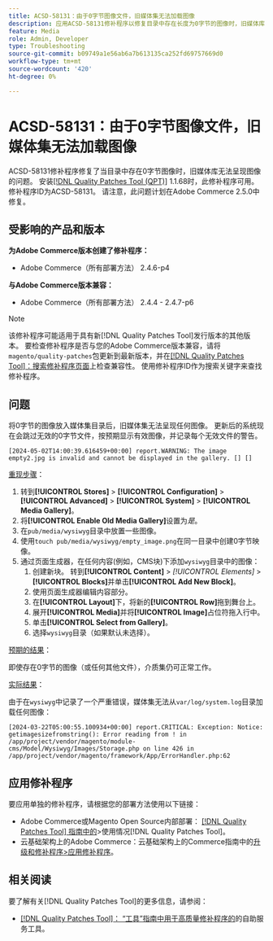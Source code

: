 ```yaml
---
title: ACSD-58131：由于0字节图像文件，旧媒体集无法加载图像
description: 应用ACSD-58131修补程序以修复目录中存在长度为0字节的图像时，旧媒体库无法呈现图像的Adobe Commerce问题。
feature: Media
role: Admin, Developer
type: Troubleshooting
source-git-commit: b09749a1e56ab6a7b613135ca252fd69757669d0
workflow-type: tm+mt
source-wordcount: '420'
ht-degree: 0%

---
```



# ACSD-58131：由于0字节图像文件，旧媒体集无法加载图像

ACSD-58131修补程序修复了当目录中存在0字节图像时，旧媒体库无法呈现图像的问题。 安装[[!DNL Quality Patches Tool (QPT)]](/help/tools/quality-patches-tool/quality-patches-tool-to-self-serve-quality-patches.md) 1.1.68时，此修补程序可用。 修补程序ID为ACSD-58131。 请注意，此问题计划在Adobe Commerce 2.5.0中修复。

## 受影响的产品和版本

**为Adobe Commerce版本创建了修补程序：**

* Adobe Commerce（所有部署方法） 2.4.6-p4

**与Adobe Commerce版本兼容：**

* Adobe Commerce（所有部署方法） 2.4.4 - 2.4.7-p6

>[!NOTE]
>
>该修补程序可能适用于具有新[!DNL Quality Patches Tool]发行版本的其他版本。 要检查修补程序是否与您的Adobe Commerce版本兼容，请将`magento/quality-patches`包更新到最新版本，并在[[!DNL Quality Patches Tool]：搜索修补程序页面](https://experienceleague.adobe.com/tools/commerce-quality-patches/index.html?lang=zh-Hans)上检查兼容性。 使用修补程序ID作为搜索关键字来查找修补程序。

## 问题

将0字节的图像放入媒体集目录后，旧媒体集无法呈现任何图像。 更新后的系统现在会跳过无效的0字节文件，按预期显示有效图像，并记录每个无效文件的警告。

```
[2024-05-02T14:00:39.616459+00:00] report.WARNING: The image empty2.jpg is invalid and cannot be displayed in the gallery. [] []
```

<u>重现步骤</u>：

1. 转到&#x200B;**[!UICONTROL Stores]** > **[!UICONTROL Configuration]** > **[!UICONTROL Advanced]** > **[!UICONTROL System]** > **[!UICONTROL Media Gallery]**。
1. 将&#x200B;**[!UICONTROL Enable Old Media Gallery]**&#x200B;设置为&#x200B;*是*。
1. 在`pub/media/wysiwyg`目录中放置一些图像。
1. 使用`touch pub/media/wysiwyg/empty_image.png`在同一目录中创建0字节映像。
1. 通过页面生成器，在任何内容(例如，CMS块)下添加`wysiwyg`目录中的图像：
   1. 创建新块。 转到&#x200B;**[!UICONTROL Content]** > *[!UICONTROL Elements]* > **[!UICONTROL Blocks]**&#x200B;并单击&#x200B;**[!UICONTROL Add New Block]**。
   1. 使用页面生成器编辑内容部分。
   1. 在&#x200B;**[!UICONTROL Layout]**&#x200B;下，将新的&#x200B;**[!UICONTROL Row]**&#x200B;拖到舞台上。
   1. 展开&#x200B;**[!UICONTROL Media]**&#x200B;并将&#x200B;**[!UICONTROL Image]**&#x200B;占位符拖入行中。
   1. 单击&#x200B;**[!UICONTROL Select from Gallery]**。
   1. 选择`wysiwyg`目录（如果默认未选择）。

<u>预期的结果</u>：

即使存在0字节的图像（或任何其他文件），介质集仍可正常工作。

<u>实际结果</u>：

由于在`wysiwyg`中记录了一个严重错误，媒体集无法从`var/log/system.log`目录加载任何图像：

```
[2024-03-22T05:00:55.100934+00:00] report.CRITICAL: Exception: Notice: getimagesizefromstring(): Error reading from ! in /app/project/vendor/magento/module-cms/Model/Wysiwyg/Images/Storage.php on line 426 in /app/project/vendor/magento/framework/App/ErrorHandler.php:62
```

## 应用修补程序

要应用单独的修补程序，请根据您的部署方法使用以下链接：

* Adobe Commerce或Magento Open Source内部部署： [[!DNL Quality Patches Tool] 指南中的](/help/tools/quality-patches-tool/usage.md)>使用情况[!DNL Quality Patches Tool]。
* 云基础架构上的Adobe Commerce：云基础架构上的Commerce指南中的[升级和修补程序>应用修补程序](https://experienceleague.adobe.com/docs/commerce-cloud-service/user-guide/develop/upgrade/apply-patches.html?lang=zh-Hans)。

## 相关阅读

要了解有关[!DNL Quality Patches Tool]的更多信息，请参阅：

* [[!DNL Quality Patches Tool]： “工具”指南中用于高质量修补程序的](/help/tools/quality-patches-tool/quality-patches-tool-to-self-serve-quality-patches.md)的自助服务工具。
